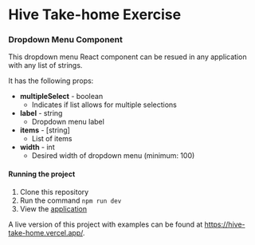 # Hive Take-home Exercise

### Dropdown Menu Component
This dropdown menu React component can be resued in any application with any list of strings.

It has the following props: 
- **multipleSelect** - boolean
  - Indicates if list allows for multiple selections
- **label** - string
  - Dropdown menu label
- **items** - [string]
  - List of items
- **width** - int
  - Desired width of dropdown menu (minimum: 100)

#### Running the project

1. Clone this repository
2. Run the command `npm run dev`
3. View the [application](http://localhost:3000)

A live version of this project with examples can be found at https://hive-take-home.vercel.app/. 
